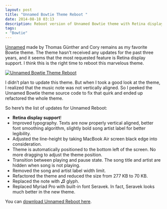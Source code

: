 ```yaml
---
layout: post
title: "Unnamed Bowtie Theme Reboot "
date: 2014-08-18 03:13
description: Reboot version of Unnamed Bowtie theme with Retina display support. Put simplicity and music together on your desktop with this gorgeous theme.
tags:
- "Bowtie"
---
```


[Unnamed](http://beautifulblood.deviantart.com/art/Unnamed-255040591 "Unnamed by beautifulblood on deviantART") made by Thomas Günther and Cory remains as my favorite Bowtie theme. The theme hasn’t received any updates for the past three years, and it seems that the most requested feature is Retina display support. I think this is the right time to reboot this marvelous theme.

<!-- more -->

[ ![Unnamed Bowtie Theme Reboot][032646] ](http://images.sayzlim.net/2014/08/unnamed_bowtie_theme_reboot.jpg "Unnamed Bowtie Theme Reboot")

[032646]: http://images.sayzlim.net/2014/08/unnamed_bowtie_theme_reboot.jpg "Unnamed Bowtie Theme Reboot"

I didn’t plan to update this theme. But when I took a good look at the theme, I realized that the music note was not vertically aligned. So I peeked the Unnamed Bowtie theme source code to fix that quirk and ended up refactored the whole theme.

So here’s the list of updates for Unnamed Reboot:

- **Retina display support**!
- Improved typography. Texts are now properly vertical aligned, better font smoothing algorithm, slightly bold song artist label for better legibility.
- Adjusted the line-height by taking MacBook Air screen black edge into consideration.
- Theme is automatically positioned to the bottom left of the screen. No more dragging to adjust the theme position.
- Transition between playing and pause state. The song title and artist are hidden when song is not playing.
- Removed the song and artist label width limit.
- Refactored the theme and reduced the size from 277 KB to 70 KB.
- Replaced the note with ♫ glyph.
- Replaced Myriad Pro with built-in font Seravek. In fact, Seravek looks much better in the new theme.

You can [download Unnamed Reboot here](http://s3.sayzlim.net/f/unnamed.bowtie.zip "Unnamed Reboot Bowtie Theme").